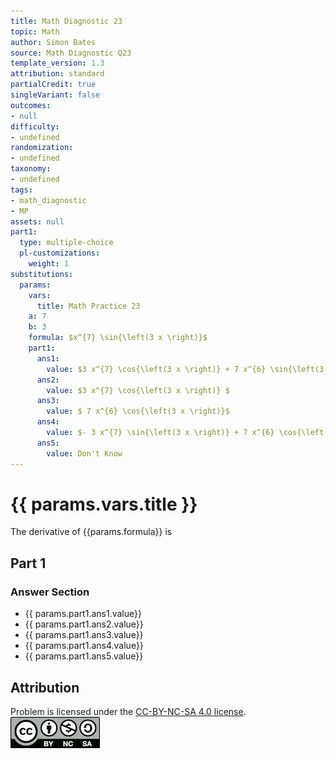 ```yaml
---
title: Math Diagnostic 23
topic: Math
author: Simon Bates
source: Math Diagnostic Q23
template_version: 1.3
attribution: standard
partialCredit: true
singleVariant: false
outcomes:
- null
difficulty:
- undefined
randomization:
- undefined
taxonomy:
- undefined
tags:
- math_diagnostic
- MP
assets: null
part1:
  type: multiple-choice
  pl-customizations:
    weight: 1
substitutions:
  params:
    vars:
      title: Math Practice 23
    a: 7
    b: 3
    formula: $x^{7} \sin{\left(3 x \right)}$
    part1:
      ans1:
        value: $3 x^{7} \cos{\left(3 x \right)} + 7 x^{6} \sin{\left(3 x \right)}$
      ans2:
        value: $3 x^{7} \cos{\left(3 x \right)} $
      ans3:
        value: $ 7 x^{6} \cos{\left(3 x \right)}$
      ans4:
        value: $- 3 x^{7} \sin{\left(3 x \right)} + 7 x^{6} \cos{\left(3 x \right)}$
      ans5:
        value: Don't Know
---
```

# {{ params.vars.title }}
The derivative of {{params.formula}} is

## Part 1

### Answer Section

- {{ params.part1.ans1.value}}
- {{ params.part1.ans2.value}}
- {{ params.part1.ans3.value}}
- {{ params.part1.ans4.value}}
- {{ params.part1.ans5.value}}

## Attribution

Problem is licensed under the [CC-BY-NC-SA 4.0 license](https://creativecommons.org/licenses/by-nc-sa/4.0/).<br> ![The Creative Commons 4.0 license requiring attribution-BY, non-commercial-NC, and share-alike-SA license.](https://raw.githubusercontent.com/firasm/bits/master/by-nc-sa.png)
